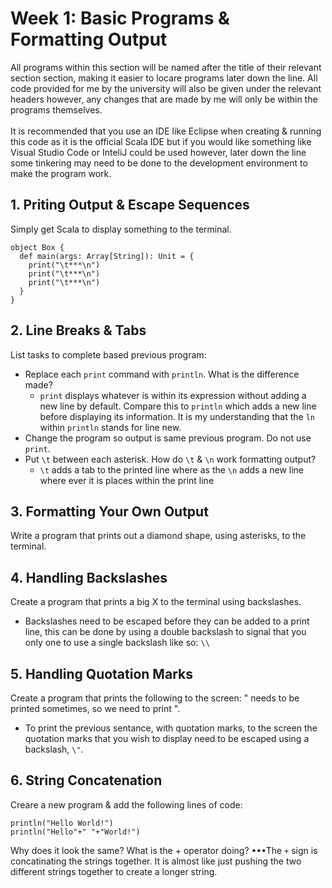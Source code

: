# Week 1: Basic Programs & Formatting Output

All programs within this section will be named after the title of their relevant section section, making it easier to locare programs later down the line. All code provided for me by the university will also be given under the relevant headers however, any changes that are made by me will only be within the programs themselves. 
<br/><br/>
It is recommended that you use an IDE like Eclipse when creating & running this code as it is the official Scala IDE but if you would like something like Visual Studio Code or InteliJ could be used however, later down the line some tinkering may need to be done to the development environment to make the program work.
## 1. Priting Output & Escape Sequences
Simply get Scala to display something to the terminal.
```
object Box {
  def main(args: Array[String]): Unit = {
    print("\t***\n")
    print("\t***\n")
    print("\t***\n")
  }
}
```
## 2. Line Breaks & Tabs
List tasks to complete based previous program:
* Replace each `print` command with `println`. What is the difference made?
  * `print` displays whatever is within its expression without adding a new line by default. Compare this to `println` which adds a new line before displaying its information. It is my understanding that the `ln` within `println` stands for line new.
* Change the program so output is same previous program. Do not use `print`.
* Put `\t` between each asterisk. How do `\t` & `\n` work formatting output?
  * `\t` adds a tab to the printed line where as the `\n` adds a new line where ever it is places within the print line

## 3. Formatting Your Own Output
Write a program that prints out a diamond shape, using asterisks, to the terminal.

## 4. Handling Backslashes 
Create a program that prints a big X to the terminal using backslashes.
- Backslashes need to be escaped before they can be added to a print line, this can be done by using a double backslash to signal that you only one to use a single backslash like so: `\\`

## 5. Handling Quotation Marks
Create a program that prints the following to the screen: " needs to be printed sometimes, so we need to print ".
* To print the previous sentance, with quotation marks, to the screen the quotation marks that you wish to display need to be escaped using a backslash, `\"`.

## 6. String Concatenation
Creare a new program & add the following lines of code:
```
println("Hello World!")
println("Hello"+" "+"World!")
```
Why does it look the same? What is the + operator doing?
•••The `+` sign is concatinating the strings together. It is almost like just pushing the two different strings together to create a longer string.
